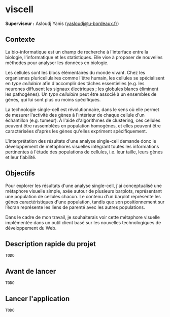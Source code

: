 # viscell

**Superviseur :** Asloudj Yanis (yasloudj@u-bordeaux.fr)

## Contexte

La bio-informatique est un champ de recherche à l'interface entre la biologie, l'informatique et les
statistiques. Elle vise à proposer de nouvelles méthodes pour analyser les données en biologie.

Les cellules sont les blocs élémentaires du monde vivant. Chez les organismes pluricellulaires
comme l'être humain, les cellules se spécialisent en *type cellulaire* afin d'accomplir des tâches
essentielles (e.g. les neurones diffusent les signaux électriques ; les globules blancs éliminent les
pathogènes). Un *type cellulaire* peut être associé à un ensembles de gènes, qui lui sont plus ou
moins spécifiques.

La technologie single-cell est révolutionnaire, dans le sens où elle permet de mesurer l'activité des
gènes à l'intérieur de chaque cellule d'un échantillon (e.g. tumeur). À l'aide d'algorithmes de
clustering, ces cellules peuvent être rassemblées en population homogènes, et elles peuvent être
caractérisées d'après les gènes qu'elles expriment spécifiquement.

L'interprétation des résultats d'une analyse single-cell demande donc le développement de
métaphores visuelles intégrant toutes les informations pertinentes à l'étude des populations de
cellules, i.e. leur taille, leurs gènes et leur fiabilité.

## Objectifs

Pour explorer les résultats d'une analyse single-cell, j'ai conceptualisé une métaphore visuelle
simple, axée autour de plusieurs barplots, représentant une population de cellules chacun. Le
contenu d'un barplot représente les gènes caractéristiques d'une population, tandis que son
positionnement sur l’écran représente les liens de parenté avec les autres populations.

Dans le cadre de mon travail, je souhaiterais voir cette métaphore visuelle implémentée dans un
outil client basé sur les nouvelles technologiques de développement du Web.

## Description rapide du projet

`TODO`

## Avant de lancer

`TODO`

## Lancer l'application

`TODO`